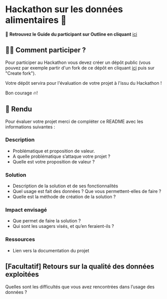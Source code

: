 # Hackathon sur les données alimentaires 🥦



📙 **Retrouvez le Guide du participant sur Outline en cliquant** [ici](https://documentation.beta.numerique.gouv.fr/s/e44ffbcc-9b7d-4dbc-bcf3-b6ea6daef89e)

## 👩‍💻 Comment participer ?

Pour participer au Hackathon vous devez créer un dépôt public (vous pouvez par exemple partir d'un fork de ce dépôt en cliquant [ici](https://github.com/etalab/hackathon-alimentaires/fork) puis sur "Create fork").

Votre dépôt servira pour l'évaluation de votre projet à l'issu du Hackathon !

Bon courage 🔥!

## 🥦 Rendu

Pour évaluer votre projet merci de compléter ce README avec les informations suivantes :

### Description
- Problématique et proposition de valeur.
- A quelle problématique s’attaque votre projet ?
- Quelle est votre proposition de valeur ?

### Solution
- Description de la solution et de ses fonctionnalités
- Quel usage est fait des données ? Que vous permettent-elles de faire ?
- Quelle est la méthode de création de la solution ?

### Impact envisagé
- Que permet de faire la solution ?
- Qui sont les usagers visés, et qu’en feraient-ils ?

### Ressources
- Lien vers la documentation du projet

## [Facultatif] Retours sur la qualité des données exploitées
Quelles sont les difficultés que vous avez rencontrées dans l’usage des données ?
